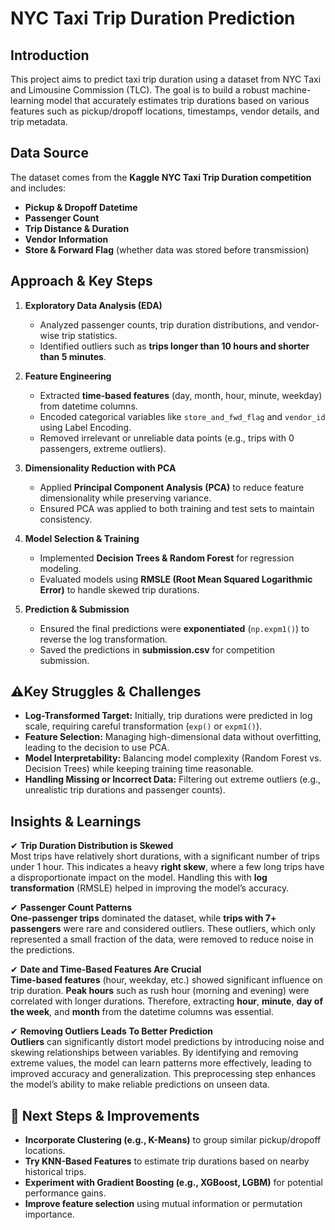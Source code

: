 # NYC Taxi Trip Duration Prediction

## Introduction
This project aims to predict taxi trip duration using a dataset from NYC Taxi and Limousine Commission (TLC). The goal is to build a robust machine-learning model that accurately estimates trip durations based on various features such as pickup/dropoff locations, timestamps, vendor details, and trip metadata.

## Data Source
The dataset comes from the **Kaggle NYC Taxi Trip Duration competition** and includes:
- **Pickup & Dropoff Datetime**
- **Passenger Count**
- **Trip Distance & Duration**
- **Vendor Information**
- **Store & Forward Flag** (whether data was stored before transmission)

## Approach & Key Steps
1. **Exploratory Data Analysis (EDA)**  
   - Analyzed passenger counts, trip duration distributions, and vendor-wise trip statistics.  
   - Identified outliers such as **trips longer than 10 hours and shorter than 5 minutes**.

2. **Feature Engineering**  
   - Extracted **time-based features** (day, month, hour, minute, weekday) from datetime columns.  
   - Encoded categorical variables like `store_and_fwd_flag` and `vendor_id` using Label Encoding.  
   - Removed irrelevant or unreliable data points (e.g., trips with 0 passengers, extreme outliers).

3. **Dimensionality Reduction with PCA**  
   - Applied **Principal Component Analysis (PCA)** to reduce feature dimensionality while preserving variance.  
   - Ensured PCA was applied to both training and test sets to maintain consistency.

4. **Model Selection & Training**  
   - Implemented **Decision Trees & Random Forest** for regression modeling.  
   - Evaluated models using **RMSLE (Root Mean Squared Logarithmic Error)** to handle skewed trip durations.

5. **Prediction & Submission**  
   - Ensured the final predictions were **exponentiated** (`np.expm1()`) to reverse the log transformation.  
   - Saved the predictions in **submission.csv** for competition submission.

## ⚠Key Struggles & Challenges
- **Log-Transformed Target:** Initially, trip durations were predicted in log scale, requiring careful transformation (`exp()` or `expm1()`).
- **Feature Selection:** Managing high-dimensional data without overfitting, leading to the decision to use PCA.
- **Model Interpretability:** Balancing model complexity (Random Forest vs. Decision Trees) while keeping training time reasonable.
- **Handling Missing or Incorrect Data:** Filtering out extreme outliers (e.g., unrealistic trip durations and passenger counts).

## Insights & Learnings
✔ **Trip Duration Distribution is Skewed**  
  Most trips have relatively short durations, with a significant number of trips under 1 hour. This indicates a heavy **right skew**, where a few long trips have a disproportionate impact on the model. Handling this with **log transformation** (RMSLE) helped in improving the model’s accuracy.

✔ **Passenger Count Patterns**  
  **One-passenger trips** dominated the dataset, while **trips with 7+ passengers** were rare and considered outliers. These outliers, which only represented a small fraction of the data, were removed to reduce noise in the predictions.

✔ **Date and Time-Based Features Are Crucial**  
  **Time-based features** (hour, weekday, etc.) showed significant influence on trip duration. **Peak hours** such as rush hour (morning and evening) were correlated with longer durations. Therefore, extracting **hour**, **minute**, **day of the week**, and **month** from the datetime columns was essential.

✔ **Removing Outliers Leads To Better Prediction**  
  **Outliers** can significantly distort model predictions by introducing noise and skewing relationships between variables. By identifying and removing extreme values, the model can learn patterns more effectively, leading to improved accuracy and generalization. This preprocessing step enhances the model’s ability to make reliable predictions on unseen data.


## 🚀 Next Steps & Improvements
- **Incorporate Clustering (e.g., K-Means)** to group similar pickup/dropoff locations.
- **Try KNN-Based Features** to estimate trip durations based on nearby historical trips.
- **Experiment with Gradient Boosting (e.g., XGBoost, LGBM)** for potential performance gains.
- **Improve feature selection** using mutual information or permutation importance.


